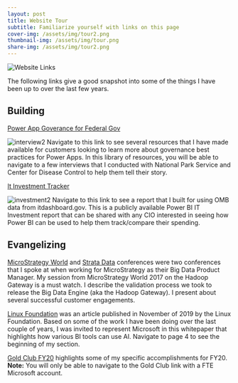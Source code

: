 ```yaml
---
layout: post
title: Website Tour
subtitle: Familiarize yourself with links on this page
cover-img: /assets/img/tour2.png
thumbnail-img: /assets/img/tour.png
share-img: /assets/img/tour2.png
---
```


![Website Links](https://daharsh4.github.io/assets/img/bannerpic.png)

The following links give a good snapshot into some of the things I have been up to over the last few years. 

## Building
   [Power App Goverance for Federal Gov](https://aka.ms/powergov)
   
   ![interview2](https://daharsh4.github.io/assets/img/interview.png)
Navigate to this link to see several resources that I have made available for customers looking to learn more about governance best practices for Power Apps. In this library of resources, you will be able to navigate to a few interviews that I conducted with National Park Service and Center for Disease Control to help them tell their story. 

  [It Investment Tracker](https://aka.ms/itinvestment)
  
  ![investment2](https://daharsh4.github.io/assets/img/investment.png)
Navigate to this link to see a report that I built for using OMB data from itdashboard.gov. This is a publicly available Power BI IT Investment report that can be shared with any CIO interested in seeing how Power BI can be used to help them track/compare their spending.

    
## Evangelizing
 [MicroStrategy World](https://aka.ms/dharshmstrworld) and [Strata Data](https://aka.ms/dharshstrata) conferences were two conferences that I spoke at when working for MicroStrategy as their Big Data Product Manager. My session from MicroStrategy World 2017 on the Hadoop Gateway is a must watch. I describe the validation process we took to release the Big Data Engine (aka the Hadoop Gateway). I present about several successful customer engagements. 
    
 [Linux Foundation](https://aka.ms/dharshlinux) was an article published in November of 2019 by the Linux Foundation. Based on some of the work I have been doing over the last couple of years, I was invited to represent Microsoft in this whitepaper that highlights how various BI tools can use AI. Navigate to page 4 to see the beginning of my section.
     
 [Gold Club FY20](https://aka.ms/dharshgold) highlights some of my specific accomplishments for FY20. 
**Note:** You will only be able to navigate to the Gold Club link with a FTE Microsoft account. 
